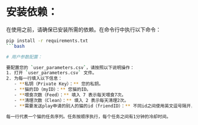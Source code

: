 # 安装依赖：

在使用之前，请确保已安装所需的依赖。在命令行中执行以下命令：

```bash
pip install -r requirements.txt
```bash

# 用户参数配置：

要配置您的 `user_parameters.csv`，请按照以下说明操作：
1. 打开 `user_parameters.csv` 文件。
2. 为每一行填入以下信息：
   - **私钥（Private Key）：** 您的私钥。
   - **猫的ID（myID）：** 您猫的ID。
   - **喂食次数（Feed）：** 填入 7 表示每天喂食7次。
   - **清理次数（Clean）：** 填入 2 表示每天清理2次。
   - **需要发送play申请的别人的猫的id（friendID）：** 不同id之间使用英文逗号隔开，如112233,445566,778899。如果不需要发送play请求则输入为0，不可空置。

每一行代表一个猫的任务序列。任务按顺序执行，每个任务之间有1分钟的冷却时间。
